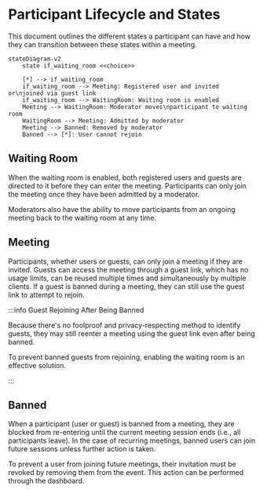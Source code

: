 # Participant Lifecycle and States

This document outlines the different states a participant can have and how they
can transition between these states within a meeting.

```mermaid
stateDiagram-v2
    state if_waiting_room <<choice>>

    [*] --> if_waiting_room
    if_waiting_room --> Meeting: Registered user and invited or\njoined via guest link
    if_waiting_room --> WaitingRoom: Waiting room is enabled
    Meeting --> WaitingRoom: Moderator moves\nparticipant to waiting room
    WaitingRoom --> Meeting: Admitted by moderator
    Meeting --> Banned: Removed by moderator
    Banned --> [*]: User cannot rejoin
```

## Waiting Room

When the waiting room is enabled, both registered users and guests are directed
to it before they can enter the meeting. Participants can only join the meeting
once they have been admitted by a moderator.

Moderators also have the ability to move participants from an ongoing meeting
back to the waiting room at any time.

## Meeting

Participants, whether users or guests, can only join a meeting if they are invited.
Guests can access the meeting through a guest link, which has no usage limits,
can be reused multiple times and simultaneously by multiple clients. If a guest
is banned during a meeting, they can still use the guest link to attempt to rejoin.

:::info Guest Rejoining After Being Banned

Because there's no foolproof and privacy-respecting method to identify guests,
they may still reenter a meeting using the guest link even after being banned.

To prevent banned guests from rejoining, enabling the waiting room is an effective
solution.

:::

## Banned

When a participant (user or guest) is banned from a meeting, they are blocked
from re-entering until the current meeting session ends (i.e., all participants
leave). In the case of recurring meetings, banned users can join future sessions
unless further action is taken.

To prevent a user from joining future meetings, their invitation must be revoked
by removing them from the event. This action can be performed through the dashboard.
